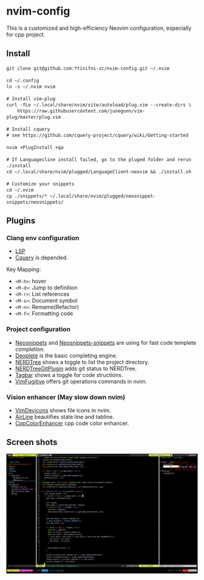 # nvim-config
This is a customized and high-efficiency Neovim configuration, especially for cpp project.

## Install
```shell
git clone git@github.com:Ytinifni-zc/nvim-config.git ~/.nvim

cd ~/.config
ln -s ~/.nvim nvim

# Install vim-plug
curl -fLo ~/.local/share/nvim/site/autoload/plug.vim --create-dirs \
    https://raw.githubusercontent.com/junegunn/vim-plug/master/plug.vim

# Install cquery
# see https://github.com/cquery-project/cquery/wiki/Getting-started

nvim +PlugInstall +qa

# If Languagecline install failed, go to the pluged folder and rerun ./install
cd ~/.local/share/nvim/plugged/LanguageClient-neovim && ./install.sh

# Customize your snippets
cd ~/.nvim
cp ./snippets/* ~/.local/share/nvim/plugged/neosnippet-snippets/neosnippets/
```

## Plugins

### Clang env configuration

- [LSP](https://github.com/autozimu/LanguageClient-neovim)
- [Cquery](https://github.com/cquery-project/cquery) is depended.

Key Mapping:
- `<M-h>`: hover
- `<M-d>`: Jump to definition
- `<M-r>`: List references
- `<M-s>`: Document symbol
- `<M-n>`: Remame(Refactor)
- `<M-f>`: Formatting code

### Project configuration

- [Neosnippets](https://github.com/Shougo/neosnippet.vim) and [Neosnippets-snippets](https://github.com/Shougo/neosnippet-snippets) are using for fast code templete completion.
- [Deoplete](https://github.com/Shougo/deoplete.nvim) is the basic completing engine.
- [NERDTree](https://github.com/scrooloose/nerdtree) shows a toggle to list the project directory.
- [NERDTreeGitPlugin](https://github.com/Xuyuanp/nerdtree-git-plugin<Paste>) adds git status to NERDTree.
- [Tagbar](https://github.com/majutsushi/tagbar) shows a toggle for code structions.
- [VimFugitive](https://github.com/tpope/vim-fugitive) offers git operations commands in nvim.

### Vision enhancer (May slow down nvim)

- [VimDevicons](https://github.com/ryanoasis/vim-devicons) shows file icons in nvim.
- [AirLine](https://github.com/ryanoasis/vim-airline/vim-airline) beautifies state line and tabline.
- [CppColorEnhancer](https://github.com/octol/vim-cpp-enhanced-highlight) cpp code color enhancer.

## Screen shots

![](./screenshots/nvim-config.png)
